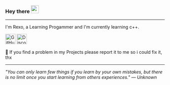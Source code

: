 ### Hey there <img src="https://media.giphy.com/media/hvRJCLFzcasrR4ia7z/giphy.gif" width="25px">

---

I'm Rexo, a Learning Progammer and I'm currently learning c++.

<a href="https://github.com/RexoGer"><img alt="GitHub - RexoGer" title="GitHub - RexoGer" height="32" width="32" src="https://raw.githubusercontent.com/peterthehan/peterthehan/master/assets/github.svg"></a> <a href="https://discord.com/users/924770391237460000"><img alt="Discord - RexoGer#5610" title="Discord - a6yo#4744" height="32" width="32" src="https://raw.githubusercontent.com/peterthehan/peterthehan/master/assets/discord.svg"></a>


💬 If you find a problem in my Projects please report it to me so i could fix it, thx

---

*"You can only learn few things if you learn by your own mistakes, but there is no limit once you start learning from others experiences." — Unknown*
